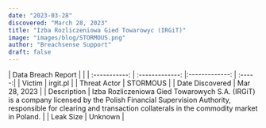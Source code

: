 ```yaml
---
date: "2023-03-28"
discovered: "March 28, 2023"
title: "Izba Rozliczeniowa Gied Towarowyc (IRGiT)"
image: "images/blog/STORMOUS.png"
author: "Breachsense Support"
draft: false
---
```


| Data Breach Report           |              | 
| :-----------: | :-------------:     |:-------------:    | :-----:|
| Victim      | irgit.pl      | 
| Threat Actor      | STORMOUS      | 
| Date Discovered      | Mar 28, 2023      | 
| Description      | Izba Rozliczeniowa Gied Towarowych S.A. (IRGiT) is a company licensed by the Polish Financial Supervision Authority, responsible for clearing and transaction collaterals in the commodity market in Poland.      | 
| Leak Size      | Unknown      | 

